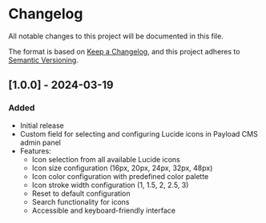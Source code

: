 # Changelog

All notable changes to this project will be documented in this file.

The format is based on [Keep a Changelog](https://keepachangelog.com/en/1.0.0/),
and this project adheres to [Semantic Versioning](https://semver.org/spec/v2.0.0.html).

## [1.0.0] - 2024-03-19

### Added
- Initial release
- Custom field for selecting and configuring Lucide icons in Payload CMS admin panel
- Features:
  - Icon selection from all available Lucide icons
  - Icon size configuration (16px, 20px, 24px, 32px, 48px)
  - Icon color configuration with predefined color palette
  - Icon stroke width configuration (1, 1.5, 2, 2.5, 3)
  - Reset to default configuration
  - Search functionality for icons
  - Accessible and keyboard-friendly interface